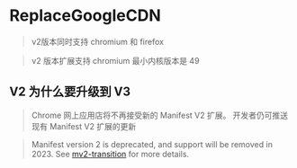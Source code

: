 # ReplaceGoogleCDN

> v2版本同时支持 chromium 和 firefox

> v2 版本扩展支持 chromium 最小内核版本是 49

## V2 为什么要升级到 V3

> Chrome 网上应用店将不再接受新的 Manifest V2 扩展。 开发者仍可推送现有 Manifest V2 扩展的更新

> Manifest version 2 is deprecated, and support will be removed in 2023.
> See [mv2-transition](https://developer.chrome.com/blog/mv2-transition/) for more details.

